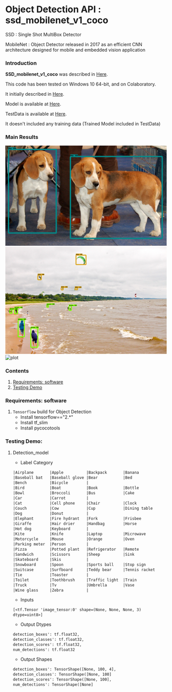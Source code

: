 # Object Detection API : ssd_mobilenet_v1_coco

SSD : Single Shot MultiBox Detector

MobileNet : Object Detector released in 2017 as an efficient CNN architecture designed for mobile and embedded vision application

### Introduction

**SSD_mobilenet_v1_coco** was described in [Here](https://docs.openvinotoolkit.org/latest/omz_models_model_ssd_mobilenet_v1_coco.html).

This code has been tested on Windows 10 64-bit, and on Colaboratory.

It initially described in [Here](https://github.com/tensorflow/models/tree/991f75e200721267302291862cd9bf936ca06f90/research/object_detection).

Model is available at [Here](https://github.com/tensorflow/models).

TestData is available at [Here](http://download.tensorflow.org/models/object_detection/ssd_mobilenet_v1_coco_2017_11_17.tar.gz).

It doesn't included any training data (Trained Model included in TestData)

### Main Results
![plot](https://github.com/falling90/Object_Detection/blob/main/Result/Result1.png?raw=true)
![plot](https://github.com/falling90/Object_Detection/blob/main/Result/Result2.png?raw=true)
![plot](https://github.com/falling90/Object_Detection/blob/main/Result/Result3.png?raw=true)

### Contents

1. [Requirements: software](#requirements-software)
2. [Testing Demo](#testing-demo)

### Requirements: software

1. `Tensorflow` build for Object Detection
    - Install tensorflow=="2.*"
    - Install tf_slim
    - Install pycocotools

### Testing Demo:
1.	Detection_model
    - Label Category
	```Shell
	|Airplane       |Apple          |Backpack       |Banana         |Baseball bat   |Baseball glove |Bear           |Bed            |Bench          |Bicycle        |
	|Bird           |Boat           |Book           |Bottle         |Bowl           |Broccoli       |Bus            |Cake           |Car            |Carrot         |
	|Cat            |Cell phone     |Chair          |Clock          |Couch          |Cow            |Cup            |Dining table   |Dog            |Donut          |
	|Elephant       |Fire hydrant   |Fork           |Frisbee        |Giraffe        |Hair drier     |Handbag        |Horse          |Hot dog        |Keyboard       |
	|Kite           |Knife          |Laptop         |Microwave      |Motorcycle     |Mouse          |Orange         |Oven           |Parking meter  |Person         |
	|Pizza          |Potted plant   |Refrigerator   |Remote         |Sandwich       |Scissors       |Sheep          |Sink           |Skateboard     |Skis           |
	|Snowboard      |Spoon          |Sports ball    |Stop sign      |Suitcase       |Surfboard      |Teddy bear     |Tennis racket  |Tie            |Toaster        |
	|Toilet         |Toothbrush     |Traffic light  |Train          |Truck          |Tv             |Umbrella       |Vase           |Wine glass     |Zebra          |
	```

    - Inputs
	```Shell
	[<tf.Tensor 'image_tensor:0' shape=(None, None, None, 3) dtype=uint8>]
	```

    - Output Dtypes
	```Shell
	detection_boxes': tf.float32,
	detection_classes': tf.float32,
	detection_scores': tf.float32,
	num_detections': tf.float32
	```

    - Output Shapes
	```Shell
	detection_boxes': TensorShape([None, 100, 4],
	detection_classes': TensorShape([None, 100]
	detection_scores': TensorShape([None, 100],
	num_detections': TensorShape([None]
	```
